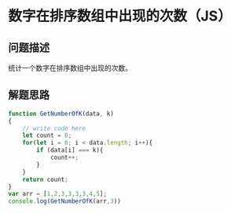 # 数字在排序数组中出现的次数（JS）

## 问题描述

统计一个数字在排序数组中出现的次数。

## 解题思路

```javascript
function GetNumberOfK(data, k)
{
    // write code here
    let count = 0;
    for(let i = 0; i < data.length; i++){
        if (data[i] === k){
            count++;
        }
    }
    return count;
}
var arr = [1,2,3,3,3,3,4,5];
console.log(GetNumberOfK(arr,3))

```

